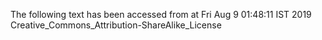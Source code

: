 The following text has been accessed from at Fri Aug 9 01:48:11 IST 2019
Creative_Commons_Attribution-ShareAlike_License
